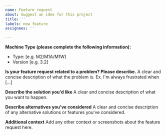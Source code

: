 ```yaml
---
name: Feature request
about: Suggest an idea for this project
title: ''
labels: new feature
assignees: ''

---
```


**Machine Type (please complete the following information):**
 - Type: [e.g. M2/M1A/M1W]
 - Version [e.g. 3.2]

**Is your feature request related to a problem? Please describe.**
A clear and concise description of what the problem is. Ex. I'm always frustrated when [...]

**Describe the solution you'd like**
A clear and concise description of what you want to happen.

**Describe alternatives you've considered**
A clear and concise description of any alternative solutions or features you've considered.

**Additional context**
Add any other context or screenshots about the feature request here.
